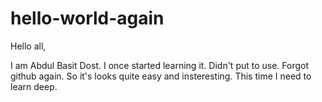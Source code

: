 # hello-world-again

Hello all,

I am Abdul Basit Dost. I once started learning it. Didn't put to use. Forgot github again.
So it's looks quite easy and insteresting. This time I need to learn deep.
